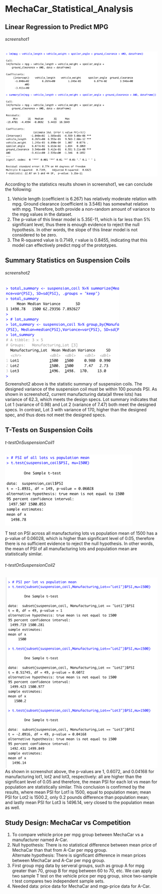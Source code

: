 # MechaCar_Statistical_Analysis
## Linear Regression to Predict MPG    
###### screenshot1  
![screenshot1](https://github.com/kaylaisnomyname/MechaCar_Statistical_Analysis/blob/main/results/screenshot1.png?raw=true)  

According to the statistics results shown in screenshot1, we can conclude the following:
1. Vehicle length (coefficient is 6.267) has relatively moderate relation with mpg. Ground clearance (coefficient is 3.546) has somewhat relation with mpg. Therefore, both provide a non-random amount of variance to the mpg values in the dataset. 
2. The p-value of this linear model is 5.35E-11, which is far less than 5% significant level, thus there is enough evidence to reject the null hypothesis. In other words, the slope of this linear model is not considered to be zero. 
3. The R-squared value is 0.7149, r value is 0.8455, indicating that this model can effectively predict mpg of the prototypes. 
## Summary Statistics on Suspension Coils    
###### screenshot2  
![screenshot2](https://github.com/kaylaisnomyname/MechaCar_Statistical_Analysis/blob/main/results/screenshot2.png?raw=true)  
Screenshot2 above is the statistic summary of suspension coils. The designed variance of the suspension coil must be within 100 pounds PSI. As shown in screenshot2, current manufacturing data(all three lots) has variance of 62.3, which meets the design specs. Lot summary indicates that Lot 1 (variance of 0.98) and Lot 2 (variance of 7.47) both meet the designed specs. In contrast, Lot 3 with variance of 170, higher than the designed spec, and thus does not meet the designed specs.  

## T-Tests on Suspension Coils  
###### t-testOnSuspensionCoil1
![1](https://github.com/kaylaisnomyname/MechaCar_Statistical_Analysis/blob/main/results/t.testOnSuspensionCoil1.png?raw=true)  


T test on PSI across all manufacturing lots vs population mean of 1500 has a p-value of 0.06028, which is higher than significant level of 0.05, therefore there is no sufficient evidence to reject the null hypothesis. In other words, the mean of PSI of all manufacturing lots and population mean are statistically similar.  

###### t-testOnSuspensionCoil2  
![2](https://github.com/kaylaisnomyname/MechaCar_Statistical_Analysis/blob/main/results/t.testOnSuspensionCoil2.png?raw=true)  
As shown in screenshot above, the p-values are 1, 0.6072, and 0.04168 for manufacturing lot1, lot2 and lot3, respectively: all are higher than the significant level of 0.05 and therefore, the mean PSI for each lot vs mean for population are statistically similar. This conclusion is confirmed by the results, where mean PSI for Lot1 is 1500, equal to population mean;  mean PSI for Lot2 is 1500.2, only 0.2 pounds difference than population mean; and lastly mean PSI for Lot3 is 1496.14, very closed to the population mean as well.  

## Study Design: MechaCar vs Competition  
1. To compare vehicle price per mpg group between MechaCar vs a manufacturer named A-Car.  
2. Null hypothesis: There is no statistical difference between mean price of MechaCar than that from A-Car per mpg group.   
  Alternate hypothesis: There is significant difference in mean prices between MechaCar and A-Car per mpg group.  
3. First group mpg data by serveral groups, such as group A for mpg greater than 70, group B for mpg between 60 to 70, etc. We can apply two sample T test on the vehicle price per mpg group, since two-sample t test compares two independent sample sets.  
4. Needed data: price data for MechaCar and mgp-price data for A-Car. 
